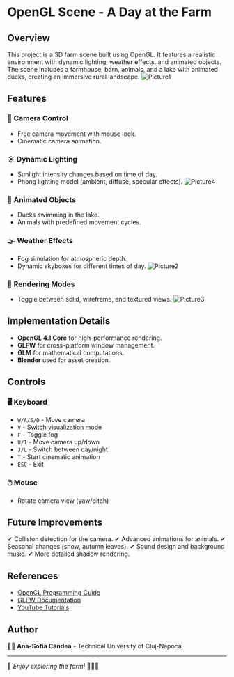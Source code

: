 # OpenGL Scene - A Day at the Farm



## Overview
This project is a 3D farm scene built using OpenGL. It features a realistic environment with dynamic lighting, weather effects, and animated objects. The scene includes a farmhouse, barn, animals, and a lake with animated ducks, creating an immersive rural landscape.
![Picture1](https://github.com/user-attachments/assets/fda05306-9718-4a0e-9888-003e556e1acd)

## Features
### 🎥 Camera Control
- Free camera movement with mouse look.
- Cinematic camera animation.
  
### ☀️ Dynamic Lighting
- Sunlight intensity changes based on time of day.
- Phong lighting model (ambient, diffuse, specular effects).
![Picture4](https://github.com/user-attachments/assets/f69184cd-727d-4e66-b8d3-15cdd4e57d3c)

### 🦆 Animated Objects
- Ducks swimming in the lake.
- Animals with predefined movement cycles.

### 🌫️ Weather Effects
- Fog simulation for atmospheric depth.
- Dynamic skyboxes for different times of day.
![Picture2](https://github.com/user-attachments/assets/2460e8d0-fa47-4338-88ed-5b1916aa80b7)

### 🔧 Rendering Modes
- Toggle between solid, wireframe, and textured views.
![Picture3](https://github.com/user-attachments/assets/1e489c32-cbb1-4f0d-92f8-97b140af9300)

## Implementation Details
- **OpenGL 4.1 Core** for high-performance rendering.
- **GLFW** for cross-platform window management.
- **GLM** for mathematical computations.
- **Blender** used for asset creation.

## Controls
### 🖥️ Keyboard
- `W/A/S/D` - Move camera
- `V` - Switch visualization mode
- `F` - Toggle fog
- `U/I` - Move camera up/down
- `J/L` - Switch between day/night
- `T` - Start cinematic animation
- `ESC` - Exit

### 🖱️ Mouse
- Rotate camera view (yaw/pitch)

## Future Improvements
✔ Collision detection for the camera.
✔ Advanced animations for animals.
✔ Seasonal changes (snow, autumn leaves).
✔ Sound design and background music.
✔ More detailed shadow rendering.

## References
- [OpenGL Programming Guide](https://www.opengl.org/documentation/)
- [GLFW Documentation](https://www.glfw.org/docs/latest/)
- [YouTube Tutorials](https://www.youtube.com/playlist?list=PLrgcDEgRZ_kndoWmRkAK4Y7ToJdOf-OSM)


## Author
👩‍💻 **Ana-Sofia Cândea** - Technical University of Cluj-Napoca

---
🔹 *Enjoy exploring the farm!* 🏡🌾🚜
